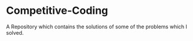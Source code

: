 # Competitive-Coding

A Repository which contains the solutions of some of the problems which I solved.
